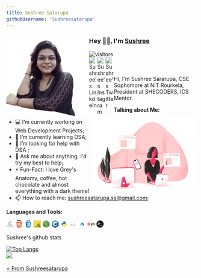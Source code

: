 ```yaml
---
title: Sushree Satarupa 
githubUsername: 'Sushreesatarupa'
---
```

<img align="left" alt="Sushree's LinkdeIn" width="220px" src="https://github.com/Sushreesatarupa/SushreeSatarupa/blob/main/satarupa-removebg-preview.png" />

### Hey 👋🏽, I'm [Sushree](https://Sushreesatarupa.co) 


![visitors](https://visitor-badge.glitch.me/badge?page_id=Sushreesatarupa.visitor-badge)
<br/>
<a href="https://www.linkedin.com/in/sushree-satarupa-4a45411a5/">
  <img align="left" alt="Sushree's LinkdeIn" width="22px" src="https://cdn.jsdelivr.net/npm/simple-icons@v3/icons/linkedin.svg" />
</a>
<a href="https://www.instagram.com/satarupa_ss/">
  <img align="left" alt="Sushree's Instagram" width="22px" src="https://cdn.jsdelivr.net/npm/simple-icons@v3/icons/instagram.svg" />
</a>
<a href="https://www.reddit.com/user/SatarupaSushree/">
  <img align="left" alt="Sushree's Twitter" width="22px" src="https://cdn.jsdelivr.net/npm/simple-icons@v3/icons/twitter.svg" />
</a>
<br />
<br />

Hi, I'm Sushree Sararupa, CSE Sophomore at NIT Rourkela, President at SHECODERS, ICS Mentor. 
  <img align="right" alt="Sushree's Twitter" width="280px" src="https://github.com/Sushreesatarupa/SushreeSatarupa/blob/main/computer.gif" />

   
**Talking about Me:**

- 💻 I’m currently working on Web Development Projects;
- 🌱 I’m currently learning DSA; 
- 🤔 I’m looking for help with DSA ;
- 💬 Ask me about anything, I'd try my best to help;
- ⚡️ Fun-Fact: I love Grey's Anatomy, coffee, hot chocolate and almost everything with a dark theme!
- 📫 How to reach me: sushreesatarupa.ss@gmail.com;
<!--- 📝[Resume](https://drive.google.com/file/d/1TIgJ7rDBUYSkbs_QNcIEttJ5BFaIW3nn/view)-->

**Languages and Tools:**  

<code><img height="20" src="https://raw.githubusercontent.com/github/explore/80688e429a7d4ef2fca1e82350fe8e3517d3494d/topics/c/c.png"></code>
<code><img height="20" src="https://raw.githubusercontent.com/github/explore/80688e429a7d4ef2fca1e82350fe8e3517d3494d/topics/html/html.png"></code>
<code><img height="20" src="https://raw.githubusercontent.com/github/explore/80688e429a7d4ef2fca1e82350fe8e3517d3494d/topics/css/css.png"></code>
<code><img height="20" src="https://raw.githubusercontent.com/github/explore/5c058a388828bb5fde0bcafd4bc867b5bb3f26f3/topics/javascript/javascript.png"></code>
<code><img height="20" src="https://raw.githubusercontent.com/github/explore/80688e429a7d4ef2fca1e82350fe8e3517d3494d/topics/nodejs/nodejs.png"></code>
<code><img height="20" src="https://raw.githubusercontent.com/github/explore/80688e429a7d4ef2fca1e82350fe8e3517d3494d/topics/cpp/cpp.png"></code>
<code><img height="20" src="https://raw.githubusercontent.com/github/explore/80688e429a7d4ef2fca1e82350fe8e3517d3494d/topics/python/python.png"></code>
<code><img height="20" src="https://raw.githubusercontent.com/github/explore/80688e429a7d4ef2fca1e82350fe8e3517d3494d/topics/mysql/mysql.png"></code>
<code><img height="20" src="https://raw.githubusercontent.com/github/explore/80688e429a7d4ef2fca1e82350fe8e3517d3494d/topics/azure/azure.png"></code>
<code><img height="20" src="https://raw.githubusercontent.com/github/explore/80688e429a7d4ef2fca1e82350fe8e3517d3494d/topics/git/git.png"></code>
<code><img height="20" src="https://raw.githubusercontent.com/github/explore/80688e429a7d4ef2fca1e82350fe8e3517d3494d/topics/terminal/terminal.png"></code>


Sushree's github stats


[![Top Langs](https://github-readme-stats.vercel.app/api/top-langs/?username=Sushreesatarupa&theme=onedark)](https://github.com/Sushreesatarupa/github-readme-stats)
<br>
<a href="https://sushreesatarupa.co/"><img height="137px" src="https://github-readme-stats.vercel.app/api?username=Sushreesatarupa&hide_title=true&hide_border=true&show_icons=true&include_all_commits=true&count_private=true&line_height=21&text_color=000&icon_color=000&bg_color=0,ea6161,ffc64d,fffc4d,52fa5a&theme=graywhite" /><!-- wi*quL3fcV -->

⭐️ From [Sushreesatarupa](https://github.com/Sushreesatarupa)

